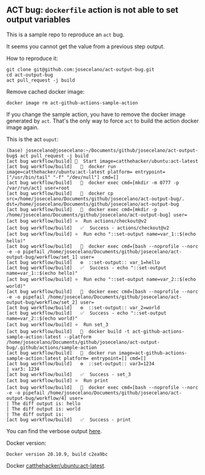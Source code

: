 ## ACT bug: `dockerfile` action is not able to set output variables

This is a sample repo to reproduce an `act` bug.

It seems you cannot get the value from a previous step output.

How to reproduce it:
```
git clone git@github.com:josecelano/act-output-bug.git
cd act-output-bug
act pull_request -j build
```

Remove cached docker image:
```
docker image rm act-github-actions-sample-action
```
If you change the sample action, you have to remove the docker image generated by `act`. That's the only way to force `act` to build the action docker image again.

This is the act `ouput`:
```
(base) josecelano@josecelano:~/Documents/github/josecelano/act-output-bug$ act pull_request -j build
[act bug workflow/build] 🚀  Start image=catthehacker/ubuntu:act-latest
[act bug workflow/build]   🐳  docker run image=catthehacker/ubuntu:act-latest platform= entrypoint=["/usr/bin/tail" "-f" "/dev/null"] cmd=[]
[act bug workflow/build]   🐳  docker exec cmd=[mkdir -m 0777 -p /var/run/act] user=root
[act bug workflow/build]   🐳  docker cp src=/home/josecelano/Documents/github/josecelano/act-output-bug/. dst=/home/josecelano/Documents/github/josecelano/act-output-bug
[act bug workflow/build]   🐳  docker exec cmd=[mkdir -p /home/josecelano/Documents/github/josecelano/act-output-bug] user=
[act bug workflow/build] ⭐  Run actions/checkout@v2
[act bug workflow/build]   ✅  Success - actions/checkout@v2
[act bug workflow/build] ⭐  Run echo "::set-output name=var_1::$(echo hello)"
[act bug workflow/build]   🐳  docker exec cmd=[bash --noprofile --norc -e -o pipefail /home/josecelano/Documents/github/josecelano/act-output-bug/workflow/set_1] user=
[act bug workflow/build]   ⚙  ::set-output:: var_1=hello
[act bug workflow/build]   ✅  Success - echo "::set-output name=var_1::$(echo hello)"
[act bug workflow/build] ⭐  Run echo "::set-output name=var_2::$(echo world)"
[act bug workflow/build]   🐳  docker exec cmd=[bash --noprofile --norc -e -o pipefail /home/josecelano/Documents/github/josecelano/act-output-bug/workflow/set_2] user=
[act bug workflow/build]   ⚙  ::set-output:: var_2=world
[act bug workflow/build]   ✅  Success - echo "::set-output name=var_2::$(echo world)"
[act bug workflow/build] ⭐  Run set_3
[act bug workflow/build]   🐳  docker build -t act-github-actions-sample-action:latest --platform  /home/josecelano/Documents/github/josecelano/act-output-bug/.github/actions/sample-action
[act bug workflow/build]   🐳  docker run image=act-github-actions-sample-action:latest platform= entrypoint=[] cmd=[]
[act bug workflow/build]   ⚙  ::set-output:: var3=1234
| var3: 1234
[act bug workflow/build]   ✅  Success - set_3
[act bug workflow/build] ⭐  Run print
[act bug workflow/build]   🐳  docker exec cmd=[bash --noprofile --norc -e -o pipefail /home/josecelano/Documents/github/josecelano/act-output-bug/workflow/4] user=
| The diff output is: hello
| The diff output is: world
| The diff output is: 
[act bug workflow/build]   ✅  Success - print
```
You can find the verbose output [here](./output.md).

Docker version:
```
Docker version 20.10.9, build c2ea9bc
```

Docker [catthehacker/ubuntu:act-latest](./docker-inspect.json).